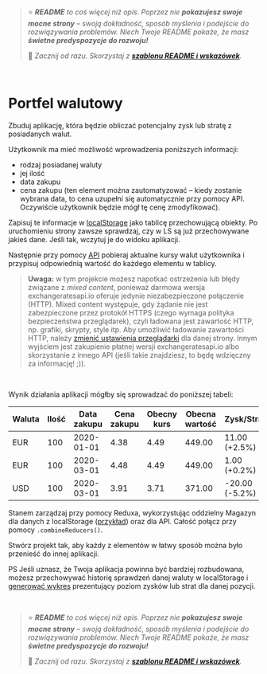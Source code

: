 > ⭐ ***README** to coś więcej niż opis. Poprzez nie **pokazujesz swoje mocne strony** – swoją dokładność, sposób myślenia i podejście do rozwiązywania problemów. Niech Twoje README pokaże, że masz **świetne predyspozycje do rozwoju!***
> 
> 🎁 *Zacznij od razu. Skorzystaj z **[szablonu README i wskazówek](https://github.com/devmentor-pl/readme-template)**.* 

&nbsp;


# Portfel walutowy

Zbuduj aplikację, która będzie obliczać potencjalny zysk lub stratę z posiadanych walut.

Użytkownik ma mieć możliwość wprowadzenia poniższych informacji:
- rodzaj posiadanej waluty
- jej ilość
- data zakupu
- cena zakupu (ten element można zautomatyzować – kiedy zostanie wybrana data, to cena uzupełni się automatycznie przy pomocy API. Oczywiście użytkownik będzie mógł tę cenę zmodyfikować). 

Zapisuj te informacje w [localStorage](https://frontstack.pl/czym-jest-local-storage-i-jak-uzywac/) jako tablicę przechowującą obiekty. Po uruchomieniu strony zawsze sprawdzaj, czy w LS są już przechowywane jakieś dane. Jeśli tak, wczytuj je do widoku aplikacji.

Następnie przy pomocy [API](https://exchangeratesapi.io/) pobieraj aktualne kursy walut użytkownika i przypisuj odpowiednią wartość do każdego elementu w tablicy.

> **Uwaga:** w tym projekcie możesz napotkać ostrzeżenia lub błędy związane z *mixed content*, ponieważ darmowa wersja exchangeratesapi.io oferuje jedynie niezabezpieczone połączenie (HTTP). Mixed content występuje, gdy żądanie nie jest zabezpieczone przez protokół HTTPS (czego wymaga polityka bezpieczeństwa przeglądarek), czyli ładowana jest zawartość HTTP, np. grafiki, skrypty, style itp. Aby umożliwić ładowanie zawartości HTTP, należy [zmienić ustawienia przeglądarki](https://stackoverflow.com/questions/18321032/how-to-get-chrome-to-allow-mixed-content) dla danej strony. Innym wyjściem jest zakupienie płatnej wersji exchangeratesapi.io albo skorzystanie z innego API (jeśli takie znajdziesz, to będę wdzięczny za informację! ;)).

&nbsp;

Wynik działania aplikacji mógłby się sprowadzać do poniższej tabeli:

| Waluta | Ilość | Data zakupu | Cena zakupu | Obecny kurs | Obecna wartość | Zysk/Strata |
| --- | --- | --- | --- | --- | --- | --- |
| EUR | 100 | 2020-01-01 | 4.38 | 4.49 | 449.00 | 11.00 (+2.5%) |
| EUR | 100 | 2020-03-01 | 4.48 | 4.49 | 449.00 |  1.00 (+0.2%) |
| USD | 100 | 2020-03-01 | 3.91 | 3.71 | 371.00 |  -20.00 (-5.2%) |

Stanem zarządzaj przy pomocy Reduxa, wykorzystując oddzielny Magazyn dla danych z localStorage ([przykład](https://dev.to/link2twenty/react-redux-and-localstorage-2lih)) oraz dla API. Całość połącz przy pomocy `.combineReducers()`.

Stwórz projekt tak, aby każdy z elementów w łatwy sposób można było przenieść do innej aplikacji.


PS Jeśli uznasz, że Twoja aplikacja powinna być bardziej rozbudowana, możesz przechowywać historię sprawdzeń danej waluty w localStorage i [generować wykres](https://github.com/jerairrest/react-chartjs-2) prezentujący poziom zysków lub strat dla danej pozycji.



&nbsp;

> ⭐ ***README** to coś więcej niż opis. Poprzez nie **pokazujesz swoje mocne strony** – swoją dokładność, sposób myślenia i podejście do rozwiązywania problemów. Niech Twoje README pokaże, że masz **świetne predyspozycje do rozwoju!***
> 
> 🎁 *Zacznij od razu. Skorzystaj z **[szablonu README i wskazówek](https://github.com/devmentor-pl/readme-template)**.* 
